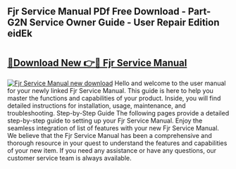 ## Fjr Service Manual PDf Free Download - Part-G2N Service Owner Guide - User Repair Edition eidEk

# <h2><a href="http://bc7901.oget.top/?id=Fjr+Service+Manual">🔗Download New 👉🔴 Fjr Service Manual</a></h2>

[![Fjr Service Manual new download](https://i.imgur.com/5g1atiW.png)](http://bc7901.oget.top/?id=Fjr+Service+Manual)
Hello and welcome to the user manual for your newly linked Fjr Service Manual. This guide is here to help you master the functions and capabilities of your product. Inside, you will find detailed instructions for installation, usage, maintenance, and troubleshooting. Step-by-Step Guide The following pages provide a detailed step-by-step guide to setting up your Fjr Service Manual. Enjoy the seamless integration of list of features with your new Fjr Service Manual. We believe that the Fjr Service Manual has been a comprehensive and thorough resource in your quest to understand the features and capabilities of your new item. If you need any assistance or have any questions, our customer service team is always available.
